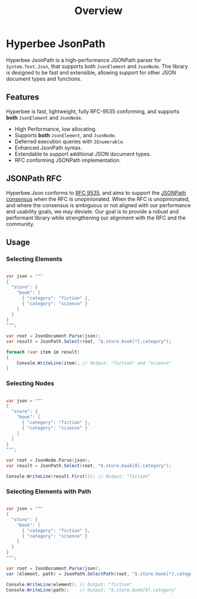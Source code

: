 ﻿---
layout: default
title: Overview
parent: JsonPath
nav_order: 1
---

# Hyperbee JsonPath

Hyperbee JsonPath is a high-performance JSONPath parser for `System.Text.Json`, that supports both `JsonElement` and `JsonNode`.
The library is designed to be fast and extensible, allowing support for other JSON document types and functions.

## Features

Hyperbee is fast, lightweight, fully RFC-9535 conforming, and supports **both** `JsonElement` and `JsonNode`.

- High Performance, low allocating.
- Supports **both** `JsonElement`, and `JsonNode`.
- Deferred execution queries with `IEnumerable`.
- Enhanced JsonPath syntax.
- Extendable to support additional JSON document types.
- RFC conforming JSONPath implementation.

## JSONPath RFC

Hyperbee.Json conforms to [RFC 9535](https://www.rfc-editor.org/rfc/rfc9535.html), and aims to support the [JSONPath consensus](https://cburgmer.github.io/json-path-comparison) 
when the RFC is unopinionated. When the RFC is unopinionated, and where the consensus is ambiguous or not aligned with our 
performance and usability goals, we may deviate. Our goal is to provide a robust and performant library while strengthening our alignment with the RFC and the community.

## Usage

### Selecting Elements

```csharp

var json = """
{ 
  "store": { 
    "book": [
      { "category": "fiction" }, 
      { "category": "science" } 
    ] 
  } 
}
""";

var root = JsonDocument.Parse(json);
var result = JsonPath.Select(root, "$.store.book[*].category");

foreach (var item in result)
{
    Console.WriteLine(item); // Output: "fiction" and "science"
}
```

### Selecting Nodes

```csharp

var json = """
{ 
  "store": { 
    "book": [
      { "category": "fiction" }, 
      { "category": "science" } 
    ] 
  } 
}
""";

var root = JsonNode.Parse(json);
var result = JsonPath.Select(root, "$.store.book[0].category");

Console.WriteLine(result.First()); // Output: "fiction"
```

### Selecting Elements with Path

```csharp

var json = """
{ 
  "store": { 
    "book": [
      { "category": "fiction" }, 
      { "category": "science" } 
    ] 
  } 
}
""";

var root = JsonDocument.Parse(json);
var (element, path) = JsonPath.SelectPath(root, "$.store.book[*].category").First();

Console.WriteLine(element); // Output: "fiction" 
Console.WriteLine(path);    // Output: "$.store.book[0].category"

```

